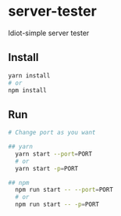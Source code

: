 # server-tester

Idiot-simple server tester

## Install

```sh
yarn install
# or
npm install
```

## Run

```sh
# Change port as you want

## yarn
  yarn start --port=PORT
  # or
  yarn start -p=PORT

## npm
  npm run start -- --port=PORT
  # or
  npm run start -- -p=PORT
```

